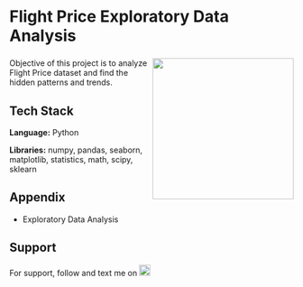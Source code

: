 # Flight Price Exploratory Data Analysis

###

<img align="right" height="250" src="https://export-download.canva.com/j0g_k/DAFgolj0g_k/504/0/0007-2321999253778461372.png?X-Amz-Algorithm=AWS4-HMAC-SHA256&X-Amz-Credential=AKIAJHKNGJLC2J7OGJ6Q%2F20230616%2Fus-east-1%2Fs3%2Faws4_request&X-Amz-Date=20230616T183323Z&X-Amz-Expires=12560&X-Amz-Signature=c7da9d7afb5d30da1fe22bf699d144708b25722e687d01c84e1564cf95590320&X-Amz-SignedHeaders=host&response-content-disposition=attachment%3B%20filename%2A%3DUTF-8%27%27Flight%2520price%2520EDA.png&response-expires=Fri%2C%2016%20Jun%202023%2022%3A02%3A43%20GMT"/>

###

Objective of this project is to analyze Flight Price dataset and find the hidden patterns and trends.

## Tech Stack

**Language:** Python

**Libraries:** numpy, pandas, seaborn, matplotlib, statistics, math, scipy, sklearn

## Appendix

* Exploratory Data Analysis

## Support

For support, follow and text me on </a>
    <a href="https://www.linkedin.com/in/tajamulk2/" target="_blank">
    <img src="https://img.shields.io/static/v1?message=LinkedIn&logo=linkedin&label=&color=0077B5&logoColor=white&labelColor=&style=plastic" height="20" alt="linkedin logo"  />
  </a>

